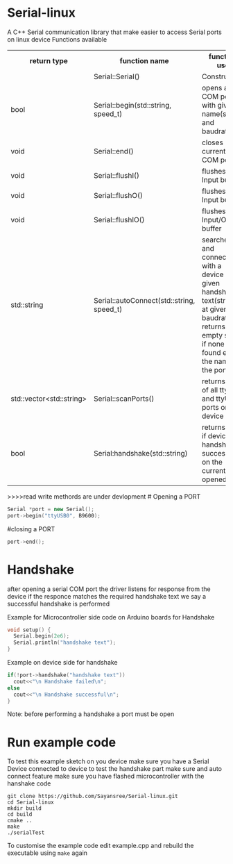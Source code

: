 # Serial-linux
A C++ Serial communication library that make easier to access Serial ports on linux device 
Functions available
<table>
  <tr>
    <th>return type</th>
    <th>function name</th>
    <th>function use</th>
  </tr>
  <tr>
    <td> </td>
    <td>Serial::Serial()</td>
    <td>Constructor</td>
  </tr>
  <tr>
    <td>bool</td>
    <td>Serial::begin(std::string, speed_t)</td>
    <td>opens a COM port with given name(string) and baudrate</td>
  </tr>
 <tr>
    <td>void</td>
    <td>Serial::end()</td>
    <td>closes current COM port</td>
  </tr>
 <tr>
    <td>void</td>
    <td>Serial::flushI()</td>
    <td>flushes Input buffer</td>
  </tr>
 <tr>
    <td>void</td>
    <td>Serial::flushO()</td>
    <td>flushes Input buffer</td>
  </tr>
 <tr>
    <td>void</td>
    <td>Serial::flushIO()</td>
    <td>flushes Input/Output buffer</td>
  </tr>
 <tr>
    <td>std::string</td>
    <td>Serial::autoConnect(std::string, speed_t)</td>
    <td>searches and connects with a device with 
     given handshake text(string) at given baudrate.
     returns empty string if none is found
     else the name of the port.
    </td>
  </tr>
 <tr>
    <td>std::vector&ltstd::string&gt</td>
    <td>Serial::scanPorts()</td>
    <td>returns List of all ttyACM and ttyUSB ports on device</td>
  </tr>
  <tr>
    <td>bool</td>
    <td>Serial:handshake(std::string)</td>
    <td>returns true if device handshakes successfully on the currently opened port</td>
  </tr>
</table>
>>>>read write methords are under devlopment
# Opening a PORT

```C++
Serial *port = new Serial();
port->begin("ttyUSB0", B9600);
```

#closing a PORT
```C++
port->end();
```

# Handshake
after opening a serial COM port the driver listens for response from the device if the responce matches the required handshake text we say a successful handshake is performed

Example for Microcontroller side code on Arduino boards for Handshake
```C++
void setup() {
  Serial.begin(2e6);
  Serial.println("handshake text");
}
```
Example on device side for handshake
```C++
if(!port->handshake("handshake text"))
  cout<<"\n Handshake failed\n";
else
  cout<<"\n Handshake successful\n";
}
```
Note: before performing a handshake a port must be open
# Run example code
To test this example sketch on you device make sure you have a Serial Device connected to device 
to test the handshake part make sure and auto connect feature make sure you have flashed microcontroller with the hanshake code
```
git clone https://github.com/Sayansree/Serial-linux.git
cd Serial-linux
mkdir build
cd build
cmake ..
make
./serialTest
```
To customise the example code edit example.cpp and rebuild the executable using `make` again
